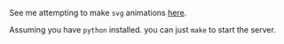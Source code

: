 See me attempting to make `svg` animations [here].

[here]: https://sivanmehta.github.io/svgs/

Assuming you have `python` installed. you can just `make` to start the server.
